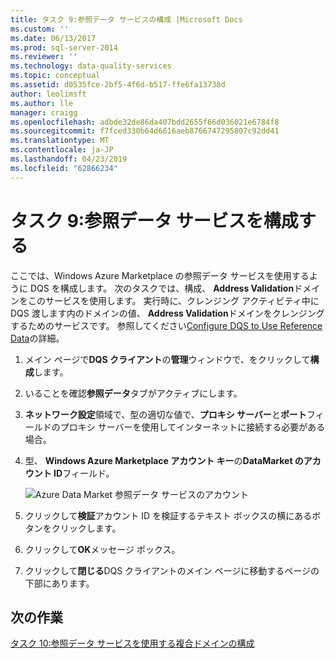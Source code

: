 ```yaml
---
title: タスク 9:参照データ サービスの構成 |Microsoft Docs
ms.custom: ''
ms.date: 06/13/2017
ms.prod: sql-server-2014
ms.reviewer: ''
ms.technology: data-quality-services
ms.topic: conceptual
ms.assetid: d0535fce-2bf5-4f6d-b517-ffe6fa13738d
author: leolimsft
ms.author: lle
manager: craigg
ms.openlocfilehash: adbde32de86da407bdd2655f66d036021e6784f8
ms.sourcegitcommit: f7fced330b64d6616aeb8766747295807c92dd41
ms.translationtype: MT
ms.contentlocale: ja-JP
ms.lasthandoff: 04/23/2019
ms.locfileid: "62866234"
---
```

# <a name="task-9-configuring-a-reference-data-service"></a>タスク 9:参照データ サービスを構成する
  ここでは、Windows Azure Marketplace の参照データ サービスを使用するように DQS を構成します。 次のタスクでは、構成、 **Address Validation**ドメインをこのサービスを使用します。 実行時に、クレンジング アクティビティ中に DQS 渡します内のドメインの値、 **Address Validation**ドメインをクレンジングするためのサービスです。 参照してください[Configure DQS to Use Reference Data](https://msdn.microsoft.com/library/hh213070.aspx)の詳細。  
  
1.  メイン ページで**DQS クライアント**の**管理**ウィンドウで、をクリックして**構成**します。  
  
2.  いることを確認**参照データ**タブがアクティブにします。  
  
3.  **ネットワーク設定**領域で、型の適切な値で、**プロキシ サーバー**と**ポート**フィールドのプロキシ サーバーを使用してインターネットに接続する必要がある場合。  
  
4.  型、 **Windows Azure Marketplace アカウント キー**の**DataMarket のアカウント ID**フィールド。  
  
     ![Azure Data Market 参照データ サービスのアカウント](../../2014/tutorials/media/et-configuringareferencedataservice.jpg "Azure Data Market 参照データ サービス アカウント")  
  
5.  クリックして**検証**アカウント ID を検証するテキスト ボックスの横にあるボタンをクリックします。  
  
6.  クリックして**OK**メッセージ ボックス。  
  
7.  クリックして**閉じる**DQS クライアントのメイン ページに移動するページの下部にあります。  
  
## <a name="next-task"></a>次の作業  
 [タスク 10:参照データ サービスを使用する複合ドメインの構成](../../2014/tutorials/task-10-configuring-composite-domain-to-use-reference-data-service.md)  
  
  
